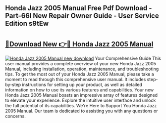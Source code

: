 ## Honda Jazz 2005 Manual Free Pdf Download - Part-66l New Repair Owner Guide - User Service Edition s9tEw

# <h2><a href="http://cf19200.oget.top/?id=Honda+Jazz+2005+Manual">🔗Download New 👉🔴 Honda Jazz 2005 Manual</a></h2>

[![Honda Jazz 2005 Manual new download](https://i.imgur.com/5g1atiW.png)](http://cf19200.oget.top/?id=Honda+Jazz+2005+Manual)
Your Comprehensive Guide This user manual provides a complete overview of your new Honda Jazz 2005 Manual, including installation, operation, maintenance, and troubleshooting tips. To get the most out of your Honda Jazz 2005 Manual, please take a moment to read through this comprehensive user manual. It includes step-by-step instructions for setting up your product, as well as detailed information on how to use its various features and capabilities. Your new Honda Jazz 2005 Manual boasts an impressive array of features designed to elevate your experience. Explore the intuitive user interface and unlock the full potential of its capabilities. We're Here to Support You Honda Jazz 2005 Manual. Our team is dedicated to assisting you with any questions or concerns.
